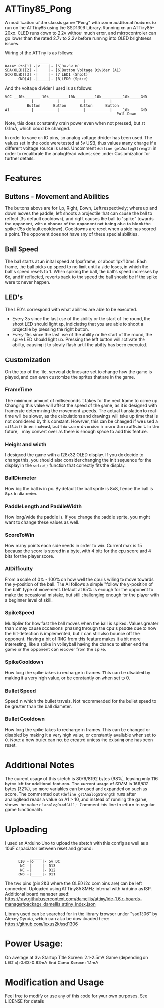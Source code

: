# ATTiny85_Pong

A modification of the classic game "Pong" with some additional features to run on the ATTiny85 using the SSD1306 Library. Running on an ATTiny85-20xx. OLED runs down to 2.2v without much error, and microcontroller can go lower than the rated 2.7v to 2.2v before running into OLED brightness issues.

Wiring of the ATTiny is as follows:
```
               _____
Reset Btn[1] -|o    |- [5]3v-5v DC
SDA(OLED)[2] -|     |- [6]Button Voltage Divider (A1)
SCK(OLED)[3] -|     |- [7]LED1 (Shoot)
      GND[4] -|_____|- [8]LED0 (Spike)

```
And the voltage divider I used is as follows:
```
VCC __10k_______ 10k_________10k_________10k__________10k_____GND
            |           |           |           |
          Button      Button      Button      Button
A1 _________|___________|___________|___________|_____10k_____GND 
                                                   Pull-Down
```
Note, this does constantly drain power even when not pressed, but at 0.1mA, which could be changed.

In order to save on IO pins, an analog voltage divider has been used. The values set in the code were tested at 5v USB, thus values many change if a different voltage source is used. Uncomment `#define getAnalogStrength` in order to recalibrate the analogRead values; see under Customization for further details.

# Features

## Buttons - Movement and Abilities
The buttons above are for Up, Right, Down, Left respectively; where up and down moves the paddle, left shoots a projectile that can cause the ball to reflect (3s default cooldown), and right causes the ball to "spike" towards the opponent, with a chance of the opponent not being able to block the spike (15s default cooldown). Cooldowns are reset when a side has scored a point. The opponent does not have any of these special abilities.

## Ball Speed
The ball starts at an inital speed at 1px/frame, or about 1px/10ms. Each frame, the ball picks up speed to no limit until a side loses, in which the ball's speed resets to 1. When spiking the ball, the ball's speed increases by 6x, and if reflected, reverts back to the speed the ball should be if the spike were to never happen.

## LED's
The LED's correspond with what abilities are able to be executed. 
- Every 3s since the last use of the ability or the start of the round, the shoot LED should light up, indiciating that you are able to shoot a projectile by pressing the right button. 
- Every 15s since the last use of the ability or the start of the round, the spike LED should light up. Pressing the left button will activate the ability, causing it to slowly flash until the ability has been executed.

## Customization
On the top of the file, serveral defines are set to change how the game is played, and can even customize the sprites that are in the game.
### FrameTime
The minimum amount of milliseconds it takes for the next frame to come up. Changing this value will affect the speed of the game, as it is designed with framerate determining the movement speeds. The actual translation to real-time will be slower, as the calculations and drawings will take up time that is not considered by this constant. However, this can be changed if we used a `millis()` timer instead, but this current version is more than sufficient. In the future, I may convert over as there is enough space to add this feature.
### Height and width
I designed the game with a 128x32 OLED display. If you do decide to change this, you should also consider changing the init sequence for the display in the `setup()` function that correctly fits the display.
### BallDiameter
How big the ball is in px. By default the ball sprite is 8x8, hence the ball is 8px in diameter.
### PaddleLength and PaddleWidth
How long/wide the paddle is. If you change the paddle sprite, you might want to change these values as well.
### ScoreToWin
How many points each side needs in order to win. Current max is 15 because the score is stored in a byte, with 4 bits for the cpu score and 4 bits for the player score.
### AIDifficulty
From a scale of 0% - 100% on how well the cpu is wiling to move towards the y-position of the ball. The AI follows a simple "follow the y-position of the ball" type of movement. Default at 65% is enough for the opponent to make the occasional mistake, but still challenging enough for the player with a beginner level of skill.
### SpikeSpeed
Multiplier for how fast the ball moves when the ball is spiked. Values greater than 2 may cause occasional phasing through the cpu's paddle due to how the hit-detection is implemented, but it can still also bounce off the opponent. Having a bit of RNG from this feature makes it a bit more interesting, like a spike in volleyball having the chance to either end the game or the opponent can recover from the spike.
### SpikeCooldown
How long the spike takes to recharge in frames. This can be disabled by making it a very high value, or be constantly on when set to 0.
### Bullet Speed
Speed in which the bullet travels. Not recommended for the bullet speed to be greater than the ball diameter.
### Bullet Cooldown
How long the spike takes to recharge in frames. This can be changed or disabled by making it a very high value, or constantly avaliable when set to 0. Note: a new bullet can not be created unless the existing one has been reset.

# Additional Notes
The current usage of this sketch is 8076/8192 bytes (98%), leaving only 116 bytes left for additional features. 
The current usage of SRAM is 168/512 bytes (32%), so more variables can be used and expanded on such as score.
The commented out `#define getAnalogStrength` runs after analogRead reads a value on A1 > 10, and instead of running the game, shows the value of `analogRead(A1);`. Comment this line to return to regular game functionality.


# Uploading
I used an Arduino Uno to upload the sketch with this config as well as a 10uF capaciator between reset and ground:
```
            _____
      D10 -|o    |- 5v DC
       NC -|     |- D13
       NC -|     |- D12 
      GND -|_____|- D11

```
The two pins (pin 2&3 where the OLED i2c com pins are) can be left connected.
Uploaded using ATTiny85 8MHz internal with Arduino as ISP.
Additional board manager used: 
https://raw.githubusercontent.com/damellis/attiny/ide-1.6.x-boards-manager/package_damellis_attiny_index.json

Library used can be searched for in the library browser under "ssd1306" by Alexey Dynda, which can also be downloaded here:
https://github.com/lexus2k/ssd1306


# Power Usage:
On average at 3v:
  Startup Title Screen: 2.1-2.5mA
  Game (depending on LED's): 0.63-0.83mA 
  End Game Screen: 1.1mA

# Modification and Usage
Feel free to modify or use any of this code for your own purposes. See LICENSE for details

